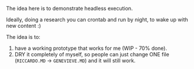 The idea here is to demonstrate headless execution.

Ideally, doing a research you can crontab and run by night, to wake up with new content :)

The idea is to:
1. have a working prototype that works for me (WIP - 70% done).
2. DRY it completely of myself, so people can just change ONE file (`RICCARDO.MD` -> `GENEVIEVE.MD`) and it will still work.
